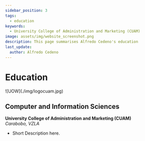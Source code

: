 ```yaml
---
sidebar_position: 3
tags:
  - education
keywords: 
  - University College of Administration and Marketing (CUAM)
image: assets/img/website_screenshot.png
description: This page summarises Alfredo Cedeno's education
last_update:
  author: Alfredo Cedeno
---
```


# Education

<div class="img-small" > ![UOW](./img/logocuam.jpg)</div>

## Computer and Information Sciences
**University College of Administration and Marketing (CUAM)**  
_Carabobo, VZLA_  

- Short Description here.
